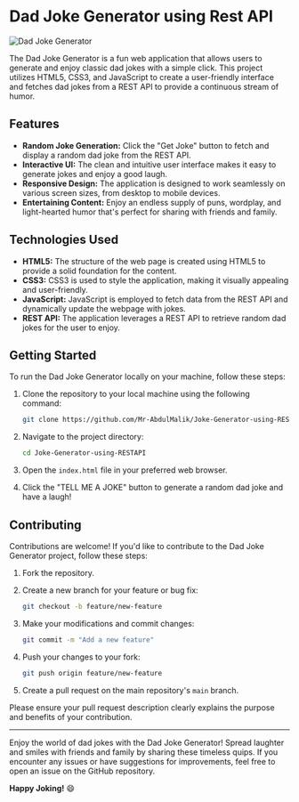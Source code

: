 # Dad Joke Generator using Rest API

![Dad Joke Generator](https://github.com/Mr-AbdulMalik/Joke-Generator-using-RESTAPI/assets/70851707/5b57b1de-78ad-462f-ab5b-741a7e64196e)

The Dad Joke Generator is a fun web application that allows users to generate and enjoy classic dad jokes with a simple click. This project utilizes HTML5, CSS3, and JavaScript to create a user-friendly interface and fetches dad jokes from a REST API to provide a continuous stream of humor.

## Features

- **Random Joke Generation:** Click the "Get Joke" button to fetch and display a random dad joke from the REST API.
- **Interactive UI:** The clean and intuitive user interface makes it easy to generate jokes and enjoy a good laugh.
- **Responsive Design:** The application is designed to work seamlessly on various screen sizes, from desktop to mobile devices.
- **Entertaining Content:** Enjoy an endless supply of puns, wordplay, and light-hearted humor that's perfect for sharing with friends and family.

## Technologies Used

- **HTML5:** The structure of the web page is created using HTML5 to provide a solid foundation for the content.
- **CSS3:** CSS3 is used to style the application, making it visually appealing and user-friendly.
- **JavaScript:** JavaScript is employed to fetch data from the REST API and dynamically update the webpage with jokes.
- **REST API:** The application leverages a REST API to retrieve random dad jokes for the user to enjoy.

## Getting Started

To run the Dad Joke Generator locally on your machine, follow these steps:

1. Clone the repository to your local machine using the following command:

   ```bash
   git clone https://github.com/Mr-AbdulMalik/Joke-Generator-using-RESTAPI.git
   ```

2. Navigate to the project directory:

   ```bash
   cd Joke-Generator-using-RESTAPI
   ```

3. Open the `index.html` file in your preferred web browser.

4. Click the "TELL ME A JOKE" button to generate a random dad joke and have a laugh!

## Contributing

Contributions are welcome! If you'd like to contribute to the Dad Joke Generator project, follow these steps:

1. Fork the repository.

2. Create a new branch for your feature or bug fix:

   ```bash
   git checkout -b feature/new-feature
   ```

3. Make your modifications and commit changes:

   ```bash
   git commit -m "Add a new feature"
   ```

4. Push your changes to your fork:

   ```bash
   git push origin feature/new-feature
   ```

5. Create a pull request on the main repository's `main` branch.

Please ensure your pull request description clearly explains the purpose and benefits of your contribution.

---

Enjoy the world of dad jokes with the Dad Joke Generator! Spread laughter and smiles with friends and family by sharing these timeless quips. If you encounter any issues or have suggestions for improvements, feel free to open an issue on the GitHub repository.

**Happy Joking!** 😄
